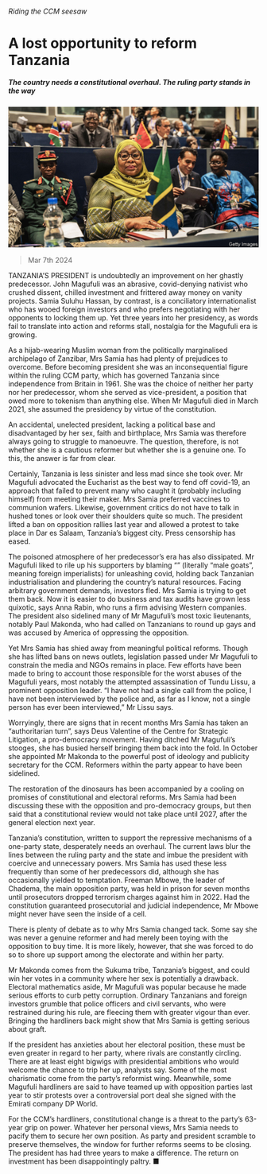 ###### Riding the CCM seesaw

# A lost opportunity to reform Tanzania 

##### The country needs a constitutional overhaul. The ruling party stands in the way 

![image](images/20240309_MAP003.jpg) 

> Mar 7th 2024 

TANZANIA’S PRESIDENT is undoubtedly an improvement on her ghastly predecessor. John Magufuli was an abrasive, covid-denying nativist who crushed dissent, chilled investment and frittered away money on vanity projects. Samia Suluhu Hassan, by contrast, is a conciliatory internationalist who has wooed foreign investors and who prefers negotiating with her opponents to locking them up. Yet three years into her presidency, as words fail to translate into action and reforms stall, nostalgia for the Magufuli era is growing.

As a hijab-wearing Muslim woman from the politically marginalised archipelago of Zanzibar, Mrs Samia has had plenty of prejudices to overcome. Before becoming president she was an inconsequential figure within the ruling CCM party, which has governed Tanzania since independence from Britain in 1961. She was the choice of neither her party nor her predecessor, whom she served as vice-president, a position that owed more to tokenism than anything else. When Mr Magufuli died in March 2021, she assumed the presidency by virtue of the constitution.

An accidental, unelected president, lacking a political base and disadvantaged by her sex, faith and birthplace, Mrs Samia was therefore always going to struggle to manoeuvre. The question, therefore, is not whether she is a cautious reformer but whether she is a genuine one. To this, the answer is far from clear.

Certainly, Tanzania is less sinister and less mad since she took over. Mr Magufuli advocated the Eucharist as the best way to fend off covid-19, an approach that failed to prevent many who caught it (probably including himself) from meeting their maker. Mrs Samia preferred vaccines to communion wafers. Likewise, government critics do not have to talk in hushed tones or look over their shoulders quite so much. The president lifted a ban on opposition rallies last year and allowed a protest to take place in Dar es Salaam, Tanzania’s biggest city. Press censorship has eased.

The poisoned atmosphere of her predecessor’s era has also dissipated. Mr Magufuli liked to rile up his supporters by blaming “” (literally “male goats”, meaning foreign imperialists) for unleashing covid, holding back Tanzanian industrialisation and plundering the country’s natural resources. Facing arbitrary government demands, investors fled. Mrs Samia is trying to get them back. Now it is easier to do business and tax audits have grown less quixotic, says Anna Rabin, who runs a firm advising Western companies. The president also sidelined many of Mr Magufuli’s most toxic lieutenants, notably Paul Makonda, who had called on Tanzanians to round up gays and was accused by America of oppressing the opposition.

Yet Mrs Samia has shied away from meaningful political reforms. Though she has lifted bans on news outlets, legislation passed under Mr Magufuli to constrain the media and NGOs remains in place. Few efforts have been made to bring to account those responsible for the worst abuses of the Magufuli years, most notably the attempted assassination of Tundu Lissu, a prominent opposition leader. “I have not had a single call from the police, I have not been interviewed by the police and, as far as I know, not a single person has ever been interviewed,” Mr Lissu says.

Worryingly, there are signs that in recent months Mrs Samia has taken an “authoritarian turn”, says Deus Valentine of the Centre for Strategic Litigation, a pro-democracy movement. Having ditched Mr Magufuli’s stooges, she has busied herself bringing them back into the fold. In October she appointed Mr Makonda to the powerful post of ideology and publicity secretary for the CCM. Reformers within the party appear to have been sidelined.

The restoration of the dinosaurs has been accompanied by a cooling on promises of constitutional and electoral reforms. Mrs Samia had been discussing these with the opposition and pro-democracy groups, but then said that a constitutional review would not take place until 2027, after the general election next year. 

Tanzania’s constitution, written to support the repressive mechanisms of a one-party state, desperately needs an overhaul. The current laws blur the lines between the ruling party and the state and imbue the president with coercive and unnecessary powers. Mrs Samia has used these less frequently than some of her predecessors did, although she has occasionally yielded to temptation. Freeman Mbowe, the leader of Chadema, the main opposition party, was held in prison for seven months until prosecutors dropped terrorism charges against him in 2022. Had the constitution guaranteed prosecutorial and judicial independence, Mr Mbowe might never have seen the inside of a cell.

There is plenty of debate as to why Mrs Samia changed tack. Some say she was never a genuine reformer and had merely been toying with the opposition to buy time. It is more likely, however, that she was forced to do so to shore up support among the electorate and within her party. 

Mr Makonda comes from the Sukuma tribe, Tanzania’s biggest, and could win her votes in a community where her sex is potentially a drawback. Electoral mathematics aside, Mr Magufuli was popular because he made serious efforts to curb petty corruption. Ordinary Tanzanians and foreign investors grumble that police officers and civil servants, who were restrained during his rule, are fleecing them with greater vigour than ever. Bringing the hardliners back might show that Mrs Samia is getting serious about graft.

If the president has anxieties about her electoral position, these must be even greater in regard to her party, where rivals are constantly circling. There are at least eight bigwigs with presidential ambitions who would welcome the chance to trip her up, analysts say. Some of the most charismatic come from the party’s reformist wing. Meanwhile, some Magufuli hardliners are said to have teamed up with opposition parties last year to stir protests over a controversial port deal she signed with the Emirati company DP World. 

For the CCM’s hardliners, constitutional change is a threat to the party’s 63-year grip on power. Whatever her personal views, Mrs Samia needs to pacify them to secure her own position. As party and president scramble to preserve themselves, the window for further reforms seems to be closing. The president has had three years to make a difference. The return on investment has been disappointingly paltry. ■

